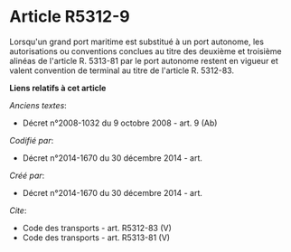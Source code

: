 # Article R5312-9

Lorsqu'un grand port maritime est substitué à un port autonome, les autorisations ou conventions conclues au titre des
deuxième et troisième alinéas de l'article R. 5313-81 par le port autonome restent en vigueur et valent convention de
terminal au titre de l'article R. 5312-83.

**Liens relatifs à cet article**

_Anciens textes_:

  - Décret n°2008-1032 du 9 octobre 2008 - art. 9 (Ab)

_Codifié par_:

  - Décret n°2014-1670 du 30 décembre 2014 - art.

_Créé par_:

  - Décret n°2014-1670 du 30 décembre 2014 - art.

_Cite_:

  - Code des transports - art. R5312-83 (V)
  - Code des transports - art. R5313-81 (V)

